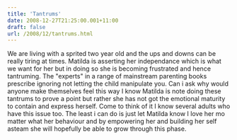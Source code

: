 ```yaml
---
title: 'Tantrums'
date: 2008-12-27T21:25:00.001+11:00
draft: false
url: /2008/12/tantrums.html
---
```


We are living with a sprited two year old and the ups and downs can be really tiring at times. Matilda is asserting her independance which is what we want for her but in doing so she is becoming frustrated and hence tantruming. The "experts" in a range of mainstream parenting books prescribe ignoring not letting the child manipulate you. Can i ask why would anyone make themselves feel this way I know Matilda is note doing these tantrums to prove a point but rather she has not got the emotional maturity to contain and express herself. Come to think of it I know several adults who have this issue too. The least i can do is just let Matilda know I love her mo matter what her behaviour and by empowering her and building her self asteam she will hopefully be able to grow through this phase.
